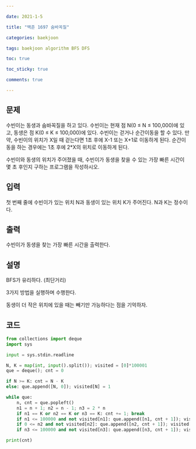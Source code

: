```yaml
---

date: 2021-1-5

title: "백준 1697 숨바꼭질"

categories: baekjoon

tags: baekjoon algorithm BFS DFS

toc: true

toc_sticky: true

comments: true

---
```


## 문제

수빈이는 동생과 숨바꼭질을 하고 있다. 수빈이는 현재 점 N(0 ≤ N ≤ 100,000)에 있고, 동생은 점 K(0 ≤ K ≤ 100,000)에 있다. 수빈이는 걷거나 순간이동을 할 수 있다. 만약, 수빈이의 위치가 X일 때 걷는다면 1초 후에 X-1 또는 X+1로 이동하게 된다. 순간이동을 하는 경우에는 1초 후에 2*X의 위치로 이동하게 된다.

수빈이와 동생의 위치가 주어졌을 때, 수빈이가 동생을 찾을 수 있는 가장 빠른 시간이 몇 초 후인지 구하는 프로그램을 작성하시오.



## 입력

첫 번째 줄에 수빈이가 있는 위치 N과 동생이 있는 위치 K가 주어진다. N과 K는 정수이다.



## 출력

수빈이가 동생을 찾는 가장 빠른 시간을 출력한다.



## 설명
BFS가 유리하다. (최단거리)

3가지 방법을 실행하며 수행한다.

동생이 더 작은 위치에 있을 때는 빼기만 가능하다는 점을 기억하자.



## 코드
```python
from collections import deque
import sys

input = sys.stdin.readline

N, K = map(int, input().split()); visited = [0]*100001
que = deque(); cnt = 0

if N >= K: cnt = N - K
else: que.append([N, 0]); visited[N] = 1

while que:
    n, cnt = que.popleft()
    n1 = n + 1; n2 = n - 1; n3 = 2 * n
    if n1 == K or n2 == K or n3 == K: cnt += 1; break
    if n1 <= 100000 and not visited[n1]: que.append([n1, cnt + 1]); visited[n1] = 1
    if 0 <= n2 and not visited[n2]: que.append([n2, cnt + 1]); visited[n2] = 1
    if n3 <= 100000 and not visited[n3]: que.append([n3, cnt + 1]); visited[n3] = 1

print(cnt)
```